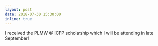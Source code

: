 ```yaml
---
layout: post
date: 2018-07-30 15:30:00
inline: true
---
```


I received the PLMW @ ICFP scholarship which I will be attending in late September!
